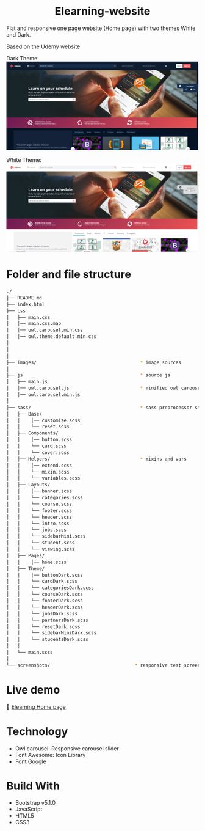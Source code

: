 <h1 align="center">Elearning-website</h1>

Flat and responsive one page website (Home page) with two themes White and Dark. <br/>

Based on the Udemy website<br/>

Dark Theme: ![screenshot/dark.PNG](https://github.com/JennyNgo273/elearning/blob/73281a07f14f7c07d53e0e13fadba7e7fe089ebf/screenshot/dark.PNG) <br/>

White Theme: ![screenshot/white.PNG](https://github.com/JennyNgo273/elearning/blob/73281a07f14f7c07d53e0e13fadba7e7fe089ebf/screenshot/white.PNG)

<!-- ![screenshot/screencapture-jennyngo273-github-io-elearning-2021-09-17-23_59_47.png](https://github.com/JennyNgo273/elearning/blob/230486d75338551ce7572eca947f305c8b012aca/screenshot/screencapture-jennyngo273-github-io-elearning-2021-09-17-23_59_47.png) -->


<!-- ![screenshots/Housing-img.PNG](https://github.com/JennyNgo273/Housing-ws/blob/9e49f3adbaa46679bd59bb906ca57a95db22cb14/screenshots/Housing-img.PNG) -->

# Folder and file structure
```bash
./
├── README.md
├── index.html
├── css                                
│   ├── main.css                             
│   │── main.css.map
│   │── owl.carousel.min.css
│   │── owl.theme.default.min.css 
│   
│
│
├── images/                                      * image sources  
│                                 
├── js                                           * source js
│   ├── main.js                                  
│   │── owl.carousel.js                          * minified owl carousel js
│   │── owl.carousel.min.js
│                          
├── sass/                                        * sass preprocessor styles
│   ├── Base/                           
│   │    │── customize.scss
│   │    └── reset.scss
│   ├── Components/
│   │    │── button.scss
│   │    └── card.scss
│   │    └── cover.scss
│   ├── Helpers/                                 * mixins and vars
│   │    │── extend.scss
│   │    └── mixin.scss
│   │    └── variables.scss
│   ├── Layouts/
│   │    │── banner.scss
│   │    └── categories.scss
│   │    └── course.scss
│   │    └── footer.scss
│   │    └── header.scss
│   │    └── intro.scss
│   │    └── jobs.scss
│   │    └── sidebarMini.scss
│   │    └── student.scss
│   │    └── viewing.scss
│   ├── Pages/
│   │    │── home.scss
│   ├── Theme/
│   │    │── buttonDark.scss
│   │    └── cardDark.scss
│   │    └── categoriesDark.scss
│   │    └── courseDark.scss
│   │    └── footerDark.scss
│   │    └── headerDark.scss
│   │    └── jobsDark.scss
│   │    └── partnersDark.scss
│   │    └── resetDark.scss
│   │    └── sidebarMiniDark.scss
│   │    └── studentsDark.scss
│   │ 
│   └── main.scss
│
└── screenshots/                               * responsive test screenshots
```


# Live demo
🔗 [Elearning Home page](https://jennyngo273.github.io/elearning/)

# Technology
<ul>
  <li>Owl carousel: Responsive carousel slider</li>
  <li>Font Awesome: Icon Library</li>
  <li>Font Google</li>
</ul>

# Build With
- Bootstrap v5.1.0
- JavaScript
- HTML5
- CSS3
